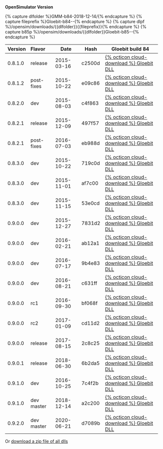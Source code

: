 
**OpenSimulator Version**

{% capture dlfolder %}GMM-b84-2018-12-14/{% endcapture %}
{% capture fileprefix %}Gloebit-b84--{% endcapture %}
{% capture dlpf %}/opensim/downloads/{{dlfolder}}{{fileprefix}}{% endcapture %}
{% capture b85p %}/opensim/downloads/{{dlfolder}}Gloebit-b85--{% endcapture %}

| Version | Flavor     | Date       | Hash   | Gloebit build 84 |
|:--------|:-----------|------------|--------| ---------------- |
| 0.8.1.0 | release    | 2015-03-16 | c2500d | <a href="{{dlpf}}0.8.1.0-release--2015-03-16--c2500d.dll" download>{% octicon cloud-download %} Gloebit DLL</a> |
| 0.8.1.2 | post-fixes | 2015-10-22 | e09c86 | <a href="{{dlpf}}0.8.1.2-post-fixes--2015-10-22--e09c86.dll" download>{% octicon cloud-download %} Gloebit DLL</a> |
| 0.8.2.0 | dev        | 2015-08-03 | c4f863 | <a href="{{dlpf}}0.8.2.0-dev--2015-08-03--c4f863.dll" download>{% octicon cloud-download %} Gloebit DLL</a> |
| 0.8.2.1 | release    | 2015-12-09 | 497f57 | <a href="{{dlpf}}0.8.2.1-release--2015-12-09--497f57.dll" download>{% octicon cloud-download %} Gloebit DLL</a> |
| 0.8.2.1 | post-fixes | 2016-07-03 | eb988d | <a href="{{dlpf}}0.8.2.1-post-fixes--2016-07-03--eb988d.dll" download>{% octicon cloud-download %} Gloebit DLL</a> |
| 0.8.3.0 | dev        | 2015-10-22 | 719c0d | <a href="{{dlpf}}0.8.3.0-dev--2015-10-22--719c0d.dll" download>{% octicon cloud-download %} Gloebit DLL</a> |
| 0.8.3.0 | dev        | 2015-11-01 | af7c00 | <a href="{{dlpf}}0.8.3.0-dev--2015-11-01--af7c00.dll" download>{% octicon cloud-download %} Gloebit DLL</a> |
| 0.8.3.0 | dev        | 2015-11-15 | 53e0cd | <a href="{{dlpf}}0.8.3.0-dev--2015-11-15--53e0cd.dll" download>{% octicon cloud-download %} Gloebit DLL</a> |
| 0.9.0.0 | dev        | 2015-12-27 | 7831d2 | <a href="{{dlpf}}0.9.0.0-dev--2015-12-27--7831d2.dll" download>{% octicon cloud-download %} Gloebit DLL</a> |
| 0.9.0.0 | dev        | 2016-02-21 | ab12a1 | <a href="{{dlpf}}0.9.0.0-dev--2016-02-21--ab12a1.dll" download>{% octicon cloud-download %} Gloebit DLL</a> |
| 0.9.0.0 | dev        | 2016-07-17 | 9b4e83 | <a href="{{dlpf}}0.9.0.0-dev--2016-07-17--9b4e83.dll" download>{% octicon cloud-download %} Gloebit DLL</a> |
| 0.9.0.0 | dev        | 2016-08-21 | c631ff | <a href="{{dlpf}}0.9.0.0-dev-2016-08-21--c631ff.dll" download>{% octicon cloud-download %} Gloebit DLL</a> |
| 0.9.0.0 | rc1        | 2016-09-30 | bf068f | <a href="{{dlpf}}0.9.0.0-rc1--2016-09-30--bf068f.dll" download>{% octicon cloud-download %} Gloebit DLL</a> |
| 0.9.0.0 | rc2        | 2017-01-09 | cd11d2 | <a href="{{dlpf}}0.9.0.0-rc2--2017-01-09--cd11d2.dll" download>{% octicon cloud-download %} Gloebit DLL</a> |
| 0.9.0.0 | release    | 2017-08-15 | 2c8c25 | <a href="{{dlpf}}0.9.0.0-release--2017-08-15--2c8c25.dll" download>{% octicon cloud-download %} Gloebit DLL</a> |
| 0.9.0.1 | release    | 2018-06-30 | 6b2da5 | <a href="{{dlpf}}0.9.0.1-release--2018-06-30--6b2da5.dll" download>{% octicon cloud-download %} Gloebit DLL</a> |
| 0.9.1.0 | dev        | 2016-10-25 | 7c4f2b | <a href="{{dlpf}}0.9.1.0-dev--2016-10-25--7c4f2b.dll" download>{% octicon cloud-download %} Gloebit DLL</a> |
| 0.9.1.0 | dev master | 2018-12-14 | a2c200 | <a href="{{dlpf}}0.9.1.0-dev--2018-12-14--MASTER.dll" download>{% octicon cloud-download %} Gloebit DLL</a> |
| 0.9.2.0 | dev master | 2020-06-21 | d7089b | <a href="{{b85p}}0.9.2.0-dev--2020-06-21--MASTER.dll" download>{% octicon cloud-download %} Gloebit DLL</a> |

<p>Or <a href="/opensim/downloads/{{dlfolder}}Gloebit_dlls_build-84_2018-12-14.zip">download a zip file of all dlls</a></p>
